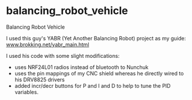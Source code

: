 # balancing_robot_vehicle
Balancing Robot Vehicle

I used this guy's YABR (Yet Another Balancing Robot) project as my guide: www.brokking.net/yabr_main.html

I used his code with some slight modifications:
- uses NRF24L01 radios instead of bluetooth to Nunchuk
- uses the pin mappings of my CNC shield whereas he directly wired to his DRV8825 drivers
- added incr/decr buttons for P and I and D to help to tune the PID variables.
